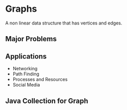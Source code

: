 # Graphs

A non linear data structure that has vertices and edges.

## Major Problems

## Applications

- Networking
- Path Finding
- Processes and Resources
- Social Media

## Java Collection for Graph
